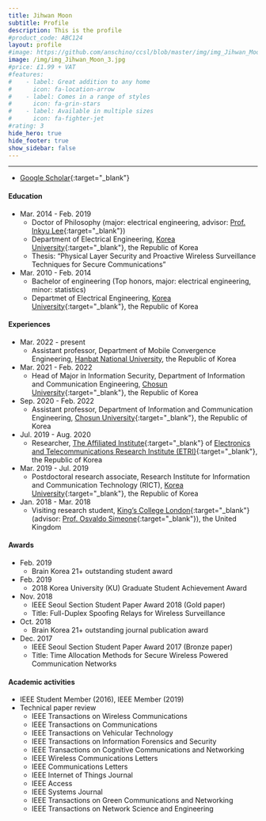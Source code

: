 ```yaml
---
title: Jihwan Moon
subtitle: Profile
description: This is the profile
#product_code: ABC124
layout: profile
#image: https://github.com/anschino/ccsl/blob/master/img/img_Jihwan_Moon.jpg?raw=true
image: /img/img_Jihwan_Moon_3.jpg
#price: £1.99 + VAT
#features:
#    - label: Great addition to any home
#      icon: fa-location-arrow
#    - label: Comes in a range of styles
#      icon: fa-grin-stars
#    - label: Available in multiple sizes
#      icon: fa-fighter-jet
#rating: 3
hide_hero: true
hide_footer: true
show_sidebar: false
---
```


--------------------------------------------------
* [Google Scholar](http://scholar.google.co.kr/citations?user=U_8x14UAAAAJ&hl=ko){:target="_blank"}

#### Education
* Mar. 2014	-	Feb. 2019
  * Doctor of Philosophy (major: electrical engineering, advisor: [Prof. Inkyu Lee](http://wireless.korea.ac.kr/){:target="_blank"})
  * Department of Electrical Engineering, [Korea University](http://www.korea.ac.kr){:target="_blank"}, the Republic of Korea
  * Thesis: “Physical Layer Security and Proactive Wireless Surveillance Techniques for Secure Communications”
* Mar. 2010	-	Feb. 2014
  * Bachelor of engineering (Top honors, major: electrical engineering, minor: statistics)
  * Departmet of Electrical Engineering, [Korea University](http://www.korea.ac.kr){:target="_blank"}, the Republic of Korea

#### Experiences
* Mar. 2022 - present
  * Assistant professor, Department of Mobile Convergence Engineering, [Hanbat National University](https://www.hanbat.ac.kr/), the Republic of Korea
* Mar. 2021 - Feb. 2022
  * Head of Major in Information Security, Department of Information and Communication Engineering, [Chosun University](http://www.chosun.ac.kr/){:target="_blank"}, the Republic of Korea
* Sep. 2020 - Feb. 2022
  * Assistant professor, Department of Information and Communication Engineering, [Chosun University](http://www.chosun.ac.kr/){:target="_blank"}, the Republic of Korea
* Jul. 2019 - Aug. 2020
  * Researcher, [The Affiliated Institute](https://nsr.recruiter.co.kr/){:target="_blank"} of [Electronics and Telecommunications Research Institute (ETRI)](https://www.etri.re.kr/){:target="_blank"}, the Republic of Korea
* Mar. 2019	-	Jul. 2019
  * Postdoctoral research associate, Research Institute for Information and Communication Technology (RICT), [Korea University](http://www.korea.ac.kr){:target="_blank"}, the Republic of Korea
* Jan. 2018	-	Mar. 2018
  * Visiting research student, [King’s College London](https://www.kcl.ac.uk/){:target="_blank"} (advisor: [Prof. Osvaldo Simeone](https://nms.kcl.ac.uk/osvaldo.simeone/index.htm){:target="_blank"}), the United Kingdom

#### Awards
* Feb. 2019
  * Brain Korea 21+ outstanding student award
* Feb. 2019
  * 2018 Korea University (KU) Graduate Student Achievement Award
* Nov. 2018
  * IEEE Seoul Section Student Paper Award 2018 (Gold paper)
  * Title: Full-Duplex Spoofing Relays for Wireless Surveillance
* Oct. 2018
  * Brain Korea 21+ outstanding journal publication award
* Dec. 2017
  * IEEE Seoul Section Student Paper Award 2017 (Bronze paper)
  * Title: Time Allocation Methods for Secure Wireless Powered Communication Networks

#### Academic activities
* IEEE Student Member (2016), IEEE Member (2019)
* Technical paper review
	* IEEE Transactions on Wireless Communications
	* IEEE Transactions on Communications
	* IEEE Transactions on Vehicular Technology
	* IEEE Transactions on Information Forensics and Security
	* IEEE Transactions on Cognitive Communications and Networking
	* IEEE Wireless Communications Letters
	* IEEE Communications Letters
	* IEEE Internet of Things Journal
	* IEEE Access
  * IEEE Systems Journal
  * IEEE Transactions on Green Communications and Networking
  * IEEE Transactions on Network Science and Engineering